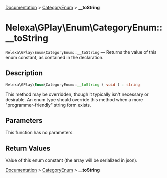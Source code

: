 [Documentation](../../README.md) > [CategoryEnum](README.md) > **__toString**

# Nelexa\GPlay\Enum\CategoryEnum::__toString
`Nelexa\GPlay\Enum\CategoryEnum::__toString` — Returns the value of this enum constant, as contained in the declaration.

## Description
```php
Nelexa\GPlay\Enum\CategoryEnum::__toString ( void ) : string
```
This method may be overridden, though it typically isn't necessary or desirable.
An enum type should override this method when a more "programmer-friendly"
string form exists.

## Parameters
This function has no parameters.

## Return Values
Value of this enum constant (the array will be serialized in json).

[Documentation](../../README.md) > [CategoryEnum](README.md) > **__toString**
